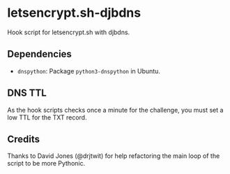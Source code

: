 # letsencrypt.sh-djbdns

Hook script for letsencrypt.sh with djbdns.

## Dependencies

 * `dnspython`: Package `python3-dnspython` in Ubuntu.

## DNS TTL

As the hook scripts checks once a minute for the challenge, you must set a low
TTL for the TXT record.

## Credits

Thanks to David Jones (@drjtwit) for help refactoring the main loop of the
script to be more Pythonic.
